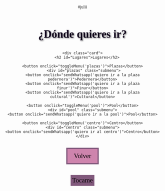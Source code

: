 #julii
<!DOCTYPE html>
<html lang="en">
<head>
    <meta charset="UTF-8">
    <meta name="viewport" content="width=device-width, initial-scale=1.0">
    <title>Lugares</title>
    <link rel="stylesheet" href="styles.css">
 <style>
    body {
        background-image: url(https://media4.giphy.com/media/v1.Y2lkPTc5MGI3NjExaDZ2YnB6cGx3b3FkcjNtcXJmNTVvaXRqZTd6YWo1OGhlNXcyZjgxYyZlcD12MV9pbnRlcm5hbF9naWZfYnlfaWQmY3Q9Zw/26wkGyLXBYFuwnE6A/giphy.gif);
        background-size: cover;
        font-family: Georgia, 'Times New Roman', Times, serif;
        text-align: center;
        padding: 100px;
    }
    img {
        width:100px;
        padding:10px;
        border-radius: 15px;
    }
    button {
        background-color: #ce84ad;
        color: #020001;
        border: 4px solid #81597c;
        font-family: Georgia, 'Times New Roman', Times, serif;
        font-size: 1.5em;
        padding: 10px 20px;
        margin: 10px;

    }
    button:hover {
        background-color: #4d1305;
        color: #04021b;
        cursor: pointer;
        transform: scale(1.05);
    }
    button:focus {
        outline: none;
        box-shadow: 0 0 5px #751508;
    }
    button:active {
        background-color: #961212;
        color:#065a4fe7
    }
    .card {
        background-color: #125847dc;
        border-radius: 2x;
        box-shadow: 5px 10px 16px rgba(78, 5, 60, 0.815);
        margin: 1px auto;
        padding: 50px;
        display: inline-block;
    }
    h1 {
        color: #0e021a;
        font-family: Georgia, 'Times New Roman', Times, serif;
        text-align: center;
        padding: 10px;
        text-shadow: 2px 2px 4px rgba(0, 0, 0, 0.5);
        font-size: 2.5em;
    }
    h2 {
        color: #09010e;
        font-family: Georgia, 'Times New Roman', Times, serif;
        text-align: center;
        padding: 10px;
        text-shadow: 2px 2px 4px rgba(0, 0, 0, 0.5);
        font-size: 2em;

    }

    .submenu {
        display: none;
        margin-top: 15px;
        padding: 15px;
        background-color: #8d4b9e;
        border-radius: 20px
    }
    .submenu a {
        display: block;
       text-decoration: none;
       margin: 5px;
       width: 20px;
       padding: 25;

    }
    .submenu a:hover {
         text-decoration: underline;
    }
    footer {
        margin-top: 20px;
    }
    #explotaBtn {
        background-color: #81597c;
        border: #020001;
        padding: 5px;

    }
    @keyframes explotar {
        0% { transform: scale(1); opacity:  1; }
        50% { transform: scale(4); opacity: 1; }
        100% { transform: scale(1); opacity:  0;}
    }
   </style>
</head>


 <body>
    <h1>¿Dónde quieres ir?</h1>

    <div class="card">
        <h2 id="Lugares">Lugares</h2>

    <button onclick="toggleMenu('plazas')">Plazas</button>
     <div id="plazas" class="submenu">
    <button onclick="sendWhatsapp('quiero ir a la plaza pedernera')">Pedernera</button>
    <button onclick="sendWhatsapp('quiero ir a la plaza finur')">Finur</button>
    <button onclick="sendWhatsapp('quiero ir a la plaza cultural')">Cultural</button>
 </div>

   
    <button onclick="toggleMenu('pool')">Pool</button>
    <div id="pool" class="submenu">
    <button onclick="sendWhatsapp('quiero ir a la pool')">Pool</button>
 </div>
 
    <button onclick="toggleMenu('centro')">Centro</button>
    <div id="centro" class="submenu">
    <button onclick="sendWhatsapp('quiero ir al centro')">Centro</button>
    </div>

 <footer>
    <button onclick="cambiarDePagina('juliii.html')">Volver</button>
</footer>

<button id="explotaBtn">Tocame</button>
</div>

   <script>

    function sendWhatsapp(message)  {
        var phoneNumber = "5492657675467";
        var url = "https://wa.me/" + phoneNumber + "?text=" + encodeURIComponent(message);
        window.open(url, "_blank"); 
    }

    function cambiarDePagina(pagina) {
    window.location.href = pagina;

    }

    function toggleMenu(menuId) {
    var menu = document.getElementById(menuId);
    if (menu.style.display === "block") {
        menu.style.display = "none";
    } else {
        menu.style.display = "block";
    }
}
    const boton = document.getElementById("explotaBtn");
    boton.addEventListener("click",() => {
        let tamaño = 1;
        const crecer = setInterval(() => {
            tamaño +=0.2;
            boton.style.transform = `scale(${tamaño})`;

        if (tamaño >= 5) {
            clearInterval(crecer);
            boton.style.animation = "explotar 0.6s forwards";
            setTimeout(() => {
              boton.style.display = "none";
              document.body.innerHTML +="<h1>decime q no y te corto una teta</h1>";
              
            },600);
     }
    },100);
});

    </script>

</body>
</html>
